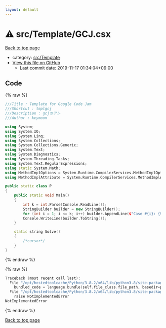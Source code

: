 ```yaml
---
layout: default
---
```


<!-- mathjax config similar to math.stackexchange -->
<script type="text/javascript" async
  src="https://cdnjs.cloudflare.com/ajax/libs/mathjax/2.7.5/MathJax.js?config=TeX-MML-AM_CHTML">
</script>
<script type="text/x-mathjax-config">
  MathJax.Hub.Config({
    TeX: { equationNumbers: { autoNumber: "AMS" }},
    tex2jax: {
      inlineMath: [ ['$','$'] ],
      processEscapes: true
    },
    "HTML-CSS": { matchFontHeight: false },
    displayAlign: "left",
    displayIndent: "2em"
  });
</script>

<script type="text/javascript" src="https://cdnjs.cloudflare.com/ajax/libs/jquery/3.4.1/jquery.min.js"></script>
<script src="https://cdn.jsdelivr.net/npm/jquery-balloon-js@1.1.2/jquery.balloon.min.js" integrity="sha256-ZEYs9VrgAeNuPvs15E39OsyOJaIkXEEt10fzxJ20+2I=" crossorigin="anonymous"></script>
<script type="text/javascript" src="../../../assets/js/copy-button.js"></script>
<link rel="stylesheet" href="../../../assets/css/copy-button.css" />


# :warning: src/Template/GCJ.csx

<a href="../../../index.html">Back to top page</a>

* category: <a href="../../../index.html#add21aec1c89793e304f7f7664d07d38">src/Template</a>
* <a href="{{ site.github.repository_url }}/blob/master/src/Template/GCJ.csx">View this file on GitHub</a>
    - Last commit date: 2019-11-17 01:34:04+09:00




## Code

<a id="unbundled"></a>
{% raw %}
```cpp
﻿///Title : Template for Google Code Jam
///Shortcut : tmplgcj
///Description : gcjのアレ
///Author : keymoon

using System;
using System.IO;
using System.Linq;
using System.Collections;
using System.Collections.Generic;
using System.Text;
using System.Diagnostics;
using System.Threading.Tasks;
using System.Text.RegularExpressions;
using static System.Math;
using MethodImplOptions = System.Runtime.CompilerServices.MethodImplOptions;
using MethodImplAttribute = System.Runtime.CompilerServices.MethodImplAttribute;

public static class P
{
    public static void Main()
    {
        int k = int.Parse(Console.ReadLine());
        StringBuilder builder = new StringBuilder();
        for (int i = 1; i <= k; i++) builder.AppendLine($"Case #{i}: {Solve()}");
        Console.WriteLine(builder.ToString());
    }

    static string Solve()
    {
        /*cursor*/
    }
}       
```
{% endraw %}

<a id="bundled"></a>
{% raw %}
```cpp
Traceback (most recent call last):
  File "/opt/hostedtoolcache/Python/3.8.2/x64/lib/python3.8/site-packages/onlinejudge_verify/docs.py", line 340, in write_contents
    bundled_code = language.bundle(self.file_class.file_path, basedir=pathlib.Path.cwd())
  File "/opt/hostedtoolcache/Python/3.8.2/x64/lib/python3.8/site-packages/onlinejudge_verify/languages/csharpscript.py", line 110, in bundle
    raise NotImplementedError
NotImplementedError

```
{% endraw %}

<a href="../../../index.html">Back to top page</a>

